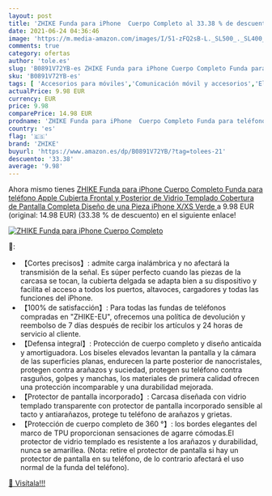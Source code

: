 ```yaml
---
layout: post
title: 'ZHIKE Funda para iPhone  Cuerpo Completo al 33.38 % de descuento'
date: 2021-06-24 04:36:46
image: 'https://m.media-amazon.com/images/I/51-zFQ2sB-L._SL500_._SL400_.jpg'
comments: true
category: ofertas
author: 'tole.es'
slug: 'B0891V72YB-es ZHIKE Funda para iPhone Cuerpo Completo Funda para...'
sku: 'B0891V72YB-es'
tags: [ 'Accesorios para móviles','Comunicación móvil y accesorios','Electrónica','Fundas y carcasas para teléfonos móviles','apple','iphone','zhike', ]
actualPrice: 9.98 EUR
currency: EUR
price: 9.98
comparePrice: 14.98 EUR
prodname: 'ZHIKE Funda para iPhone  Cuerpo Completo Funda para teléfono Apple Cubierta Frontal y Posterior de Vidrio Templado Cobertura de Pantalla Completa Diseño de una Pieza  iPhone X/XS  Verde '
country: 'es'
flag: '🇪🇸'
brand: 'ZHIKE'
buyurl: 'https://www.amazon.es/dp/B0891V72YB/?tag=tolees-21'
descuento: '33.38'
average: '9.98'
---
```


Ahora mismo tienes [ZHIKE Funda para iPhone  Cuerpo Completo Funda para teléfono Apple Cubierta Frontal y Posterior de Vidrio Templado Cobertura de Pantalla Completa Diseño de una Pieza  iPhone X/XS  Verde ](https://www.amazon.es/dp/B0891V72YB/?tag=tolees-21) a 9.98 EUR (original: 14.98 EUR) (33.38 %  de descuento) en el siguiente enlace!

[![ZHIKE Funda para iPhone  Cuerpo Completo](https://m.media-amazon.com/images/I/51-zFQ2sB-L._SL500_._SL400_.jpg)](https://www.amazon.es/dp/B0891V72YB/?tag=tolees-21)

🔎:

- 【Cortes precisos】: admite carga inalámbrica y no afectará la transmisión de la señal. Es súper perfecto cuando las piezas de la carcasa se tocan, la cubierta delgada se adapta bien a su dispositivo y facilita el acceso a todos los puertos, altavoces, cargadores y todas las funciones del iPhone.
- 【100% de satisfacción】: Para todas las fundas de teléfonos compradas en "ZHIKE-EU", ofrecemos una política de devolución y reembolso de 7 días después de recibir los artículos y 24 horas de servicio al cliente.
- 【Defensa integral】: Protección de cuerpo completo y diseño anticaída y amortiguadora. Los biseles elevados levantan la pantalla y la cámara de las superficies planas, endurecen la parte posterior de nanocristales, protegen contra arañazos y suciedad, protegen su teléfono contra rasguños, golpes y manchas, los materiales de primera calidad ofrecen una protección incomparable y una durabilidad mejorada.
- 【Protector de pantalla incorporado】: Carcasa diseñada con vidrio templado transparente con protector de pantalla incorporado sensible al tacto y antiarañazos, protege tu teléfono de arañazos y grietas.
- 【Protección de cuerpo completo de 360 ​​°】: los bordes elegantes del marco de TPU proporcionan sensaciones de agarre cómodas.El protector de vidrio templado es resistente a los arañazos y durabilidad, nunca se amarillea. (Nota: retire el protector de pantalla si hay un protector de pantalla en su teléfono, de lo contrario afectará el uso normal de la funda del teléfono).

[🛒 Visítala!!!](https://www.amazon.es/dp/B0891V72YB/?tag=tolees-21)

